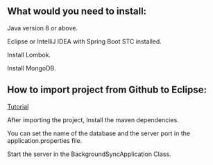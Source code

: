 ## What would you need to install:

Java version 8 or above.

Eclipse or IntelliJ IDEA with Spring Boot STC installed.

Install Lombok.

Install MongoDB.

## How to import project from Github to Eclipse:

[Tutorial](https://github.com/collab-uniba/socialcde4eclipse/wiki/How-to-import-a-GitHub-project-into-Eclipse)

After importing the project, Install the maven dependencies.

You can set the name of the database and the server port in the application.properties file.

Start the server in the BackgroundSyncApplication Class. 

